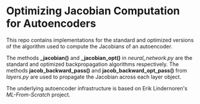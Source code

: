 # Optimizing Jacobian Computation for Autoencoders

This repo contains implementations for the standard and optimized versions of the algorithm used to compute the Jacobians of an autoencoder.

The methods **_jacobian()** and **_jacobian_opt()** in *neural_network.py* are the standard and optimized backpropagation algorithms respectively. The methods **jacob_backward_pass()** and **jacob_backward_opt_pass()** from *layers.py* 
are used to propagate the Jacobian across each layer object.

The underlying autoencoder infrastructure is based on Erik Lindernoren's *ML-From-Scratch* project.

